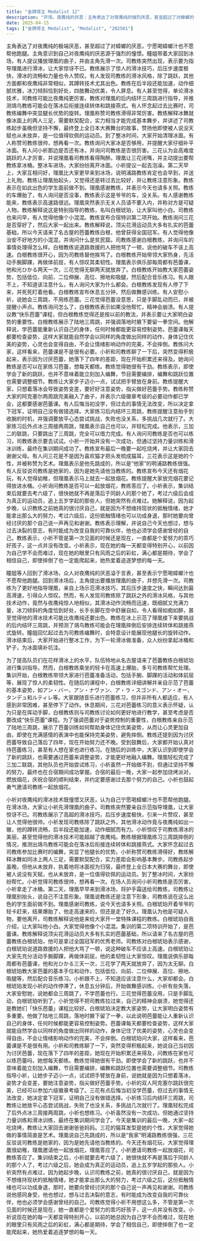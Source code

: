 ```yaml
---
title: "金牌得主 Medalist 12"
description: "开场，夜鹰纯的厌恶：主角表达了对夜鹰纯的强烈厌恶，甚至超过了对蟑螂的厌恶。开场，憧憬与厌恶：主角认为自己对夜鹰纯的厌恶源于强烈的憧憬。滑冰场的日常，瞳姐的回归：瞳姐等人回到了滑冰场。滑冰场的日常，理凰的曲目：主角请求播放理凰的曲目，并表示自己要先滑一次。滑冰场的日常，司教练的滑冰：司教练为了指导理凰，亲自上场滑冰，展示了高超的滑冰技巧。滑冰场的日常，夜鹰纯的影子：有人发现司教练的滑冰风格与夜鹰纯非常相似，尤其是在跳跃之外的技术动作上。滑冰场的日常，整冰时间：滑冰结束后，大家开始进行整冰工作，为下一轮滑冰做准备。合宿特训，芭蕾课程：为了提升花样滑冰水平，队伍请来了芭蕾教练白根琥珀进行特训。合宿特训，准备活动：白根教练带领大家进行芭蕾准备活动，包括手腕、脚踝的活动和体前屈。合宿特训，芭蕾基本姿势：白根教练讲解并示范了芭蕾的基本姿势，如アン・バー、アン・ナヴァン等。合宿特训，芭蕾练习：大家跟随音乐进行芭蕾练习，但有人感到困难。合宿特训，休息与讨论：休息期间，有人对芭蕾练习的意义表示怀疑，白根教练则与司教练讨论如何更好地进行教学。合宿特训，姿势的重要性：白根教练通过陆地三周跳示范，强调了芭蕾对于姿势控制的重要性。合宿特训，三加二联跳：理凰轻松完成了三加二联跳，其他队员也开始尝试练习。合宿特训，合宿尾声：合宿的最后一晚，大家一起烧烤、放烟花，庆祝合宿的顺利结束。心境的转变，对过去的告别：小祈表达了对过去那个落后于他人的自己的告别之情。心境的转变，对未来的期待：小祈表示现在每天都过得很开心，对未来充满了期待。心境的转变，教练的鼓励：教练鼓励小祈，肯定了她一直以来的努力和进步。"
date: 2025-04-15
tags: ["金牌得主 Medalist", "Medalist", "202501"]
---
```


主角表达了对夜鹰纯的极端厌恶，甚至超过了对蟑螂的厌恶，宁愿喝蟑螂汁也不愿帮他跑腿。主角意识到自己对夜鹰纯的厌恶源于强烈的憧憬。瞳姐带着大家回到冰场，有人提议播放理凰的曲子，并由主角先滑一次。司教练突然出现，表示要为指导理凰进行滑冰，让大家惊讶不已。教练展示了惊人的滑冰技巧，后压步速度极快，滑冰的流畅和力量也令人赞叹。有人发现司教练的滑冰风格，除了跳跃，其他方面都和夜鹰纯非常相似，其蹲转技术尤其出色。教练在后半段还能加速，动作细腻优雅，冰刀倾斜恰到好处，四肢舞动优美，令人屏息。有人甚至觉得，单论滑冰技术，司教练可能比夜鹰纯更厉害。教练对理凰的后内结环三周跳进行指导，并推测鴗鸟教练可能会在落冰后衔接连续转体和跳接燕式。有人怀念起过去比赛时，司教练编舞中突显腿长优势的旋转。理凰称赞司教练滑得非常厉害。教练解释冰舞就像冰面上的两人三足，需要默契配合，实力相当才能完成基本舞步，并讲述了司教练起步虽晚但坚持不懈，最终登上全日本大赛舞台的故事，赞扬他即使被人说没天赋也从未放弃，是一位值得钦佩的运动员。到了整冰时间，大家开始清理冰面。有人称赞司教练很帅，想再看一次。教练询问大家冰是否够用，并提醒大家仔细补平冰面。有人问小祈那边是否还有冰，并询问司教练是否很厉害。三花认为会高难度跳跃的人才厉害，并说理凰看司教练看得陶醉。理凰让三花闭嘴，并主动提出要帮教练拿冰桶。整冰车进场，大家纷纷离开冰面。小祈提议一起去泡澡。第二天早上，大家互相问好，理凰比大家更早来到冰场，说明浦路教练肯定也会早到，并送上礼物。教练让理凰抬起头，又觉得还是转过去比较好，并让教练注意形象。教练表示在如此出色的学生面前做不到。理凰感谢教练，并表示今天也请多关照。教练的车爆胎了，有人询问是否没事，教练表示这是爷爷的车，没关系。有人感谢教练能来，教练表示高速路很远。理凰突然表示无关人员请不要入内，并称对方是可疑人物。教练解释说这是特别指导的教练，名叫白根琥珀，让大家叫他小白。司教练也来问早，有人觉得他像个小混混。教练宣布合宿特训第二项开始。教练询问三花是否穿好了，然后大家一起出来。教练解释说，顶尖花滑运动员大多有扎实的芭蕾基础，所以今天请来了名古屋的芭蕾教练白根，他曾获得全国冠军。有人觉得他像治安不好地方的小混混，并询问什么是贫民窟。司教练感谢白根教练，并询问车的事情处理得怎么样。白根教练说道路救援的人把他骂了一顿，说他的破车不该上高速。白根教练很开心，因为司教练替他挨骂了。白根教练开始带领大家热身，先活动手腕脚踝，再做体前屈，有人惊叹其柔韧性。理凰表示俱乐部每周都有芭蕾课，他和光ひかる两天一次，三花觉得无聊两天就放弃了。白根教练开始教大家芭蕾姿势，包括低位、向前、二位伸展、高位、擦地和吸腿，然后配合音乐练习。有人跟不上，不知道该注意什么，有人询问大家为什么都会。白根教练发现有人停了下来，并死死盯着他看。白根教练宣布休息五分钟，然后做舞感训练。有人安慰小祈，说她会三周跳，不用练芭蕾。三花觉得芭蕾没意思，只是手脚乱动而已，并被提醒小声点。教练询问怎么了，白根教练表示如果没他帮忙，精神会崩溃。有人提议教“快乐芭蕾”课程，但白根教练觉得还是按以前的教法，并表示要让大家明白姿势的重要性。白根教练展示了陆地三周跳，并强调落地时腋下要留一拳空间。他解释说，学芭蕾能重新认识自己的身体，任何时候都能更容易控制姿势。芭蕾课每天都要检查姿势，这样大家就能自然学会以同样的角度做出同样的动作，身体记住优美的姿势，心灵也会变得自由，不会让情绪影响动作的完美，不会摔倒。教练问大家，这样看来，芭蕾课是不是很有必要。小祈和司教练聊了一下后，突然变得积极起来，表示因为讨厌芭蕾，她落下了四年的差距，现在开始积累还来得及。她询问教练是否可以在家练习芭蕾，想每天都练。教练觉得她很有干劲。教练表示，即使学会了新的跳跃，也并不意味着能立刻加入编舞，节目需要编排，编舞和跳跃位置也需要调整细节。教练让大家步子迈小一点，试试把手臂放在身前。教练提醒大家，只想着落冰会导致姿势变差，要好好注意姿势，指尖做好芭蕾手势。教练称赞大家的阿克塞尔两周跳完美融入了曲子，并表示六级徽章考级的必要动作都已学会，这都要感谢芭蕾课。有人后悔当初没学，但过去的事情无法改变，所以决定拿下冠军，证明自己没有做错选择。大家练习后内结环三周跳，教练提醒注意抬手到收腕的时机，并强调要放平心态尝试挑战，失败也没关系，多挑战几次就行了。大家练习后外点冰三周接两周跳，理凰表示自己也可以，并轻松完成。他表示，三加二的联跳，只要跳出了三周跳，完全可以借力完成。有人询问司教练是否也可以练习，司教练表示要去试试。小祈一开始并没有一次成功，但通过坚持力量训练和滑冰训练，最终在集训期间成功了。教练宣布最后一晚要一起吃烧烤，并让大家回去谢谢父母。有人问三花是不是因为喜欢猫才把头发梳成猫耳，三花表示这是她的个性，并被称赞为艺术。理凰表示是他先跳成的，所以是“他家”的明浦路教练很强。有人反驳说司教练是她家的，因为是她先请他当教练的。教练宣布今天还有烟花玩，有人觉得幼稚，但理凰表示马上就去一起放烟花。教练提醒大家放完烟花要记得放进水桶。小祈询问教练是否可以一起放烟花，教练答应了。小祈表示，集训结束后就要去考六级了，很快她就不再是落后于同龄人的那个她了，考过六级后会成为真正的运动员，追上五岁学起的那些人，但她突然有点难过。她解释说，因为起步晚，认识教练之前她真的很讨厌自己，就是因为不想维持现状的抵触情绪，她才能拿出那么大的努力，考过六级后，这份抵触情绪也可以功成身退，那时她要向曾经讨厌的那个自己说一声再见和谢谢。教练表示理解，并说自己今天也想过，想与过去决裂的意志，有时能成为改变自我的可靠伙伴，他也必须学会感谢曾经的自己。教练表示，小祈不管是第一次见面的时候还是现在，一直都是个爱努力的乖巧好孩子，这一点并没有改变。小祈表示，现在她的每一天都变得特别开心，以前因为自己学不会而难过，现在她的眼里只有风雨之后的彩虹，满心都是期待，学会了相信自己，即使摔倒了也一定能爬起来，她热爱着追逐梦想的每一天。

瞳姐等人回到了滑冰场，众人对夜鹰纯的厌恶溢于言表，甚至表示宁愿喝蟑螂汁也不愿帮他跑腿。回到滑冰场后，主角提出要播放理凰的曲子，并想先滑一次。司教练为了更好地指导理凰，亲自上场示范滑冰技巧，其后压步速度之快，瞬间达到最高滑速，引得众人惊叹。然而，有人发现司教练除了跳跃之外的滑冰风格，与其他技术动作，竟然与夜鹰纯惊人地相似，其滑冰动作流畅而迅速，既细腻又充满力量，冰刀倾斜的角度恰到好处，长手长脚在空中舒展自如，令人看得如痴如醉，甚至觉得他的滑冰技术可能比夜鹰纯还要出色。教练在冰上示范了理凰接下来要挑战的后内结环三周跳，并预测了鴗鸟教练可能会在理凰摔倒后安排连续转体和跳接燕式旋转。瞳姐回忆起过去为司教练编舞时，会特意设计能展现他腿长的旋转动作。滑冰结束后，大家开始进行整冰工作，为下一轮滑冰做准备，众人纷纷拿起冰桶和铲子，为冰面填补坑洼。

为了提高队员们在花样滑冰上的水平，队伍特地从名古屋请来了芭蕾教练白根琥珀进行集训指导。然而，白根教练乘坐的轻卡在高速上爆胎，多亏司教练帮忙处理。集训开始，白根教练带领大家进行芭蕾准备活动，包括手腕、脚踝的活动和体前屈等，展现了惊人的柔韧性。在随后的课程中，白根教练详细讲解并亲自示范了芭蕾的基本姿势，如アン・バー、アン・ナヴァン、ア・ラ・スゴンド、アン・オー、タンデュ和ルティレ等。大家跟随音乐进行芭蕾练习，但并非所有人都适应，有人感到非常困难，甚至停下了动作。休息期间，三花对芭蕾练习的意义表示怀疑，认为只是在挥动手脚，白根教练则与司教练讨论如何更好地进行教学，甚至考虑是否要改成“快乐芭蕾”课程。为了强调芭蕾对于姿势控制的重要性，白根教练亲自示范了陆地三周跳，展示了芭蕾训练如何帮助身体记住优美姿势，从而让心灵更加自由，即使在充满感情的表演中也能保持完美姿势，避免摔倒。教练还提到因为讨厌芭蕾导致自己落后了四年，现在开始努力还不晚。受到鼓舞后，大家都开始认真对待芭蕾练习，甚至有人想在家也进行练习。在随后的训练中，大家认识到即使学会了新的跳跃，也需要通过芭蕾来调整姿势，才能更好地融入编舞。理凰轻松完成了三加二联跳，其他队员也开始尝试练习，小祈虽然一开始做不到，但通过坚持不懈的努力，最终也在合宿期间成功掌握。合宿的最后一晚，大家一起参加烧烤派对，燃放烟花，庆祝合宿的顺利结束，并约定要感谢过去那个努力的自己。小祈也鼓起勇气邀请司教练一起放烟花。

小祈对夜鹰纯的滑冰技术既憧憬又厌恶，认为自己宁愿喝蟑螂汁也不愿帮他跑腿。在滑冰场，大家让小祈先滑理凰的曲子。司教练突然要亲自示范指导理凰，让大家惊讶不已。司教练展示了高超的滑冰技巧，后压步速度极快，引来一片赞叹，甚至让人觉得他很帅。小祈发现司教练除了跳跃之外，其他滑冰动作竟与夜鹰纯如出一辙，他的蹲转流畅，后半段还能加速，动作细腻而有力。小祈惊叹于司教练滑冰的美丽，甚至觉得他的滑冰技术可能超越了夜鹰纯。教练根据理凰练习三周跳摔倒的情况，推测出鴗鸟教练可能会在落冰后衔接连续转体和跳接燕式。大家怀念起过去司教练参加比赛时的编舞，突显了他腿长的优势。小祈称赞司教练滑得好，教练解释冰舞如同冰上两人三足，需要默契配合，实力差距会影响基本舞步。司教练起步虽晚，但他从未放弃，执着地将冰面视为归宿，最终登上全日本大赛的舞台，即使被人说没有天赋，也从未放弃，是一位值得钦佩的运动员。到了整冰时间，大家纷纷帮忙。小祈觉得司教练很帅，想再看一次。在场人员询问小祈司教练是否厉害，小祈拿走了冰桶。第二天，理凰早早来到滑冰场，将护手霜送给司教练，司教练让理凰别抬头，说自己不注意形象。理凰说教练还是注意下形象，司教练说在这么出色的学生面前做不到。理凰感谢司教练，说今天也请多关照。白根琥珀开着爷爷的轻卡赶来，结果爆胎了，他走高速来的，但还是走了好久。理凰认为他是可疑人物，要他离开，司教练解释说他是来给大家开一堂特殊课程的教练。白根琥珀自我介绍，让大家叫他小白。大家觉得他像个小混混。集训的第二项特训开始了，是芭蕾课。教练解释说顶尖花滑运动员大多有扎实的芭蕾基础，所以请来了名古屋的芭蕾教练白根琥珀，他可是拿过全国冠军的优秀老师。司教练对白根琥珀表示感谢，白根琥珀说道路救援的人把他大骂了一顿，说这种破车不应该上高速。白根琥珀让大家先充分活动手腕脚踝，再做体前屈，他的柔韧性让大家惊叹。理凰说俱乐部每周都有芭蕾课，他和光ひかる三天一次，三花学了两天就放弃了，因为太无聊。白根琥珀教大家芭蕾的基本手位和动作，包括低位、向前、二位伸展、高位、擦地、吸腿等，然后配合音乐练习。小祈跟不上，不知道应该注意什么，大家却都会。白根琥珀发现小祈的动作停滞了，休息五分钟后，开始做舞感训练。小祈有些失落，大家安慰她，说她都会三周跳了，不学芭蕾也行。三花觉得芭蕾没用，只是手脚乱动，白根琥珀听到了。小祈觉得不把司教练拉过来，自己的精神会崩溃，她觉得还是教她们「快乐芭蕾」课程比较好。白根琥珀决定教大家姿势，让大家明白姿势有多重要。他做了陆地三周跳，落地时腋下留了一拳，以此说明芭蕾能让人重新认识自己的身体，任何时候都能更容易控制姿势。芭蕾课每天都要检查姿势，这样大家就能自然学会以同样的角度做出同样的动作，身体记住了优美的姿势，心灵也会变得自由，不会让情绪影响动作的完美，不会摔倒。白根琥珀问大家，这样看来，芭蕾课是不是很有用。小祈和司教练聊了一下，突然变得积极起来，她说自己当初因为讨厌芭蕾，现在落下了四年的差距，她现在开始积累还来得及，问教练在家也可以练芭蕾吗，她想每天都练。教练觉得她很有干劲。即使学会了新的跳跃，也并不意味着能立刻加入编舞，节目需要编排，编舞和跳跃位置也需要调整细节。司教练指导小祈，让她步子迈小一点，试试把手臂放在身前，说她就是因为只想着落冰，姿势才会变差，要她注意姿势，指尖做好芭蕾手势。小祈的双人阿克塞尔跳跃很完美，已经可以参加六级徽章考级了。三花有点后悔当初没学芭蕾，但过去的事情无法改变，她决定拿下冠军，证明自己没有做错选择。小祈练习后内结环三周跳，司教练让她放平心态尝试挑战，失败了也没关系，多挑战几次就行了。理凰轻松完成了后外点冰三周接两周跳，小祈也想练习。小祈虽然没有一次成功，但她通过坚持力量训练和滑冰训练，最终在集训期间学会了。今天是集训的最后一晚，大家一起吃烧烤，教练让大家回去谢谢爸爸妈妈。三花的猫耳发型是她的个性，大家觉得她做的事情简直是艺术。理凰说自己先跳成的，所以是“我家”明浦路教练很强，三花反驳说司教练是她家的，因为是她先请他当教练的。今天还有烟花玩，大家觉得理凰很幼稚，理凰邀请他一起放烟花，理凰答应了。小祈邀请司教练一起放烟花，司教练答应了。集训结束之后，小祈就要去考六级了，她很快就不再是落后于同龄人的那个人了，考过六级之后，她会成为真正的运动员，追上五岁学起的那些人。小祈突然有点难过，因为她起步晚，认识司教练之前，她真的很讨厌自己，就是因为不想维持现状的抵触情绪，她才能拿出那么大的努力，考过六级之后，这份抵触情绪也可以功成身退，那时，她要向曾经讨厌的那个自己说一声再见和谢谢。司教练说他感同身受，他也想过，想与过去决裂的意志，有时能成为改变自我的可靠伙伴，他也必须学会感谢曾经的自己。司教练觉得小祈不用想这么多，不管是第一次见面的时候还是现在，她一直都是个爱努力的乖巧好孩子，这一点并没有改变。小祈说现在她的每一天都变得特别开心，以前的她总因为自己学不会而难过，现在她的眼里只有风雨之后的彩虹，满心都是期待，学会了相信自己，即使摔倒了也一定能爬起来，她热爱着追逐梦想的每一天。